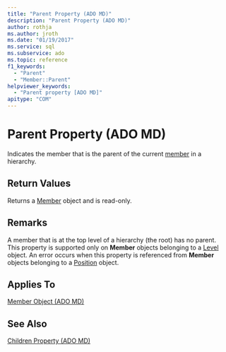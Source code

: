 ```yaml
---
title: "Parent Property (ADO MD)"
description: "Parent Property (ADO MD)"
author: rothja
ms.author: jroth
ms.date: "01/19/2017"
ms.service: sql
ms.subservice: ado
ms.topic: reference
f1_keywords:
  - "Parent"
  - "Member::Parent"
helpviewer_keywords:
  - "Parent property [ADO MD]"
apitype: "COM"
---
```

# Parent Property (ADO MD)
Indicates the member that is the parent of the current [member](./member-object-ado-md.md) in a hierarchy.  
  
## Return Values  
 Returns a [Member](./member-object-ado-md.md) object and is read-only.  
  
## Remarks  
 A member that is at the top level of a hierarchy (the root) has no parent. This property is supported only on **Member** objects belonging to a [Level](./level-object-ado-md.md) object. An error occurs when this property is referenced from **Member** objects belonging to a [Position](./position-object-ado-md.md) object.  
  
## Applies To  
 [Member Object (ADO MD)](./member-object-ado-md.md)  
  
## See Also  
 [Children Property (ADO MD)](./children-property-ado-md.md)